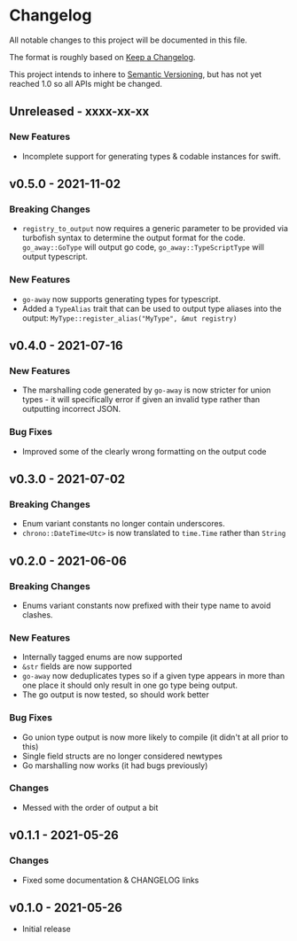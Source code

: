 # Changelog

All notable changes to this project will be documented in this file.

The format is roughly based on [Keep a
Changelog](http://keepachangelog.com/en/1.0.0/).

This project intends to inhere to [Semantic
Versioning](http://semver.org/spec/v2.0.0.html), but has not yet reached 1.0 so
all APIs might be changed.

## Unreleased - xxxx-xx-xx

### New Features

- Incomplete support for generating types & codable instances for swift.

## v0.5.0 - 2021-11-02

### Breaking Changes

- `registry_to_output` now requires a generic parameter to be provided via turbofish
  syntax to determine the output format for the code. `go_away::GoType` will output
  go code, `go_away::TypeScriptType` will output typescript.

### New Features

- `go-away` now supports generating types for typescript.
- Added a `TypeAlias` trait that can be used to output type aliases into the output:
  `MyType::register_alias("MyType", &mut registry)`

## v0.4.0 - 2021-07-16

### New Features

- The marshalling code generated by `go-away` is now stricter for union types -
  it will specifically error if given an invalid type rather than outputting
  incorrect JSON.

### Bug Fixes

- Improved some of the clearly wrong formatting on the output code

## v0.3.0 - 2021-07-02

### Breaking Changes

- Enum variant constants no longer contain underscores.
- `chrono::DateTime<Utc>` is now translated to `time.Time` rather than `String`

## v0.2.0 - 2021-06-06

### Breaking Changes

- Enums variant constants now prefixed with their type name to avoid clashes.

### New Features

- Internally tagged enums are now supported
- `&str` fields are now supported
- `go-away` now deduplicates types so if a given type appears in more than one
  place it should only result in one go type being output.
- The go output is now tested, so should work better

### Bug Fixes

- Go union type output is now more likely to compile (it didn't at all prior to
  this)
- Single field structs are no longer considered newtypes
- Go marshalling now works (it had bugs previously)

### Changes

- Messed with the order of output a bit

## v0.1.1 - 2021-05-26

### Changes

- Fixed some documentation & CHANGELOG links

## v0.1.0 - 2021-05-26

- Initial release
